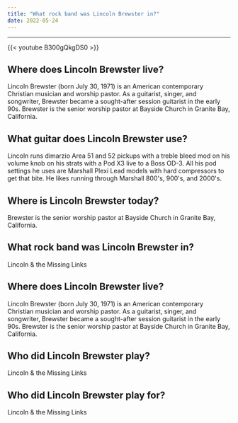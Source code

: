 ```yaml
---
title: "What rock band was Lincoln Brewster in?"
date: 2022-05-24
---
```


---
{{< youtube B300gQkgDS0 >}}
## Where does Lincoln Brewster live?
Lincoln Brewster (born July 30, 1971) is an American contemporary Christian musician and worship pastor. As a guitarist, singer, and songwriter, Brewster became a sought-after session guitarist in the early 90s. Brewster is the senior worship pastor at Bayside Church in Granite Bay, California.

## What guitar does Lincoln Brewster use?
Lincoln runs dimarzio Area 51 and 52 pickups with a treble bleed mod on his volume knob on his strats with a Pod X3 live to a Boss OD-3. All his pod settings he uses are Marshall Plexi Lead models with hard compressors to get that bite. He likes running through Marshall 800's, 900's, and 2000's.

## Where is Lincoln Brewster today?
Brewster is the senior worship pastor at Bayside Church in Granite Bay, California.

## What rock band was Lincoln Brewster in?
Lincoln & the Missing Links

## Where does Lincoln Brewster live?
Lincoln Brewster (born July 30, 1971) is an American contemporary Christian musician and worship pastor. As a guitarist, singer, and songwriter, Brewster became a sought-after session guitarist in the early 90s. Brewster is the senior worship pastor at Bayside Church in Granite Bay, California.

## Who did Lincoln Brewster play?
Lincoln & the Missing Links

## Who did Lincoln Brewster play for?
Lincoln & the Missing Links

